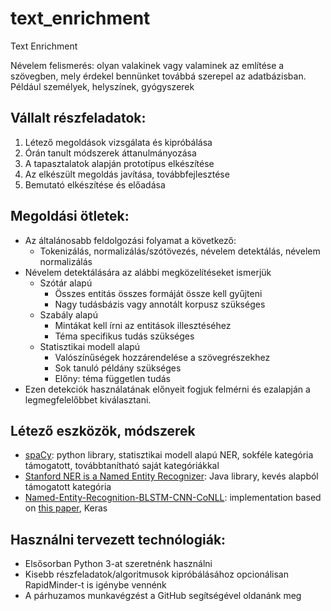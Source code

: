 # text_enrichment
Text Enrichment

Névelem felismerés: olyan valakinek vagy valaminek az említése a szövegben, mely érdekel bennünket továbbá szerepel az adatbázisban. Például személyek, helyszínek, gyógyszerek

## Vállalt részfeladatok:
1.	Létező megoldások vizsgálata és kipróbálása
2.	Órán tanult módszerek áttanulmányozása
3.	A tapasztalatok alapján prototípus elkészítése
4.	Az elkészült megoldás javítása, továbbfejlesztése
5.	Bemutató elkészítése és előadása

## Megoldási ötletek:
- Az általánosabb feldolgozási folyamat a következő:
  - Tokenizálás, normalizálás/szótövezés, névelem detektálás, névelem normalizálás
- Névelem detektálására az alábbi megközelítéseket ismerjük
  - Szótár alapú
    - Összes entitás összes formáját össze kell gyűjteni
    - Nagy tudásbázis vagy annotált korpusz szükséges
  - Szabály alapú
    - Mintákat kell írni az entitások illesztéséhez
    - Téma specifikus tudás szükséges
  - Statisztikai modell alapú
    - Valószínűségek hozzárendelése a szövegrészekhez
    - Sok tanuló példány szükséges
    - Előny: téma független tudás
- Ezen detekciók használatának előnyeit fogjuk felmérni és ezalapján a legmegfelelőbbet kiválasztani.

## Létező eszközök, módszerek
- [spaCy](https://spacy.io): python library, statisztikai modell alapú NER, sokféle kategória támogatott, továbbtanítható saját kategóriákkal
- [Stanford NER is a Named Entity Recognizer](https://nlp.stanford.edu/software/CRF-NER.shtml): Java library, kevés alapból támogatott kategória
- [Named-Entity-Recognition-BLSTM-CNN-CoNLL](https://github.com/mxhofer/Named-Entity-Recognition-BidirectionalLSTM-CNN-CoNLL): implementation based on [this paper](https://arxiv.org/abs/1511.08308), Keras

## Használni tervezett technólogiák:
-	Elsősorban Python 3-at szeretnénk használni
-	Kisebb részfeladatok/algoritmusok kipróbálásához opcionálisan RapidMinder-t is igénybe vennénk
-	A párhuzamos munkavégzést a GitHub segítségével oldanánk meg

